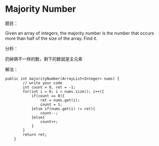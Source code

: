 # Majority Number

题目：

Given an array of integers, the majority number is the number that occurs more than half of the size of the array. Find it.

分析：

扔掉俩不一样的数，剩下的数就是主元素

解法：

```text
public int majorityNumber(ArrayList<Integer> nums) {
        // write your code
        int count = 0, ret = -1;
        for(int i = 0; i < nums.size(); i++){
            if(count == 0){
                ret = nums.get(i);
                count = 1;
            }else if(nums.get(i) != ret){
                count--;
            }else{
                count++;
            }
        }
        return ret;
    }
```

